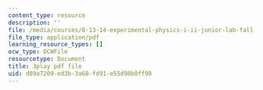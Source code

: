 ```yaml
---
content_type: resource
description: ''
file: /media/courses/8-13-14-experimental-physics-i-ii-junior-lab-fall-2016-spring-2017/d09a7209ed3b3a68fd91e55d90b0ff98_B6mK4IyRYiA.pdf
file_type: application/pdf
learning_resource_types: []
ocw_type: OCWFile
resourcetype: Document
title: 3play pdf file
uid: d09a7209-ed3b-3a68-fd91-e55d90b0ff98
---
```

